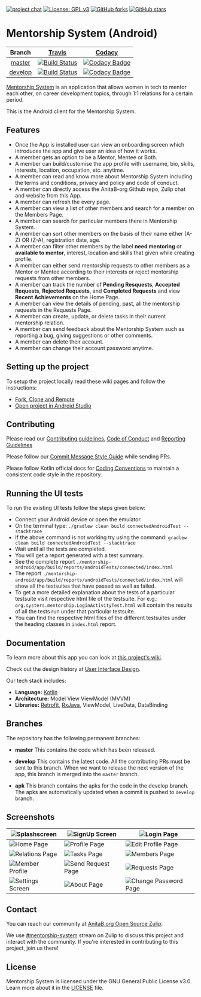 [![project chat](https://img.shields.io/badge/zulip-join_chat-brightgreen.svg?logo=zulip)](https://anitab-org.zulipchat.com/#narrow/stream/222534-mentorship-system)
[![License: GPL v3](https://img.shields.io/badge/License-GPL%20v3-blue.svg?logo=GNU)](http://www.gnu.org/licenses/gpl-3.0)
[![GitHub forks](https://img.shields.io/github/forks/anitab-org/mentorship-android?style=social)](https://github.com/anitab-org/mentorship-android/network)
[![GitHub stars](https://img.shields.io/github/stars/anitab-org/mentorship-android?style=social)](https://github.com/anitab-org/mentorship-android/stargazers)

# Mentorship System (Android)

|                                  Branch                                  |                                                              [Travis](https://travis-ci.org/)                                                               |                                                                  [Codacy](https://www.codacy.com/)                                                                   |
| :----------------------------------------------------------------------: | :---------------------------------------------------------------------------------------------------------------------------------------------------------: | :------------------------------------------------------------------------------------------------------------------------------------------------------------------: |
|  [master](https://github.com/anitab-org/mentorship-android/tree/master)  | [![Build Status](https://img.shields.io/travis/com/anitab-org/mentorship-android/master?logo=travis)](https://travis-ci.org/anitab-org/mentorship-android)  | [![Codacy Badge](https://api.codacy.com/project/badge/Grade/ee27e44e4ac646e0afe440173ea47823?branch=master)](https://www.codacy.com/app/m-murad/mentorship-android)  |
| [develop](https://github.com/anitab-org/mentorship-android/tree/develop) | [![Build Status](https://img.shields.io/travis/com/anitab-org/mentorship-android/develop?logo=travis)](https://travis-ci.org/anitab-org/mentorship-android) | [![Codacy Badge](https://api.codacy.com/project/badge/Grade/ee27e44e4ac646e0afe440173ea47823?branch=develop)](https://www.codacy.com/app/m-murad/mentorship-android) |

[Mentorship System](https://github.com/anitab-org/mentorship-backend) is an application that allows women in tech to mentor each other, on career development topics, through 1:1 relations for a certain period.

This is the Android client for the Mentorship System.

## Features

- Once the App is installed user can view an onboarding screen which introduces the app and give user an idea of how it works.
- A member gets an option to be a Mentor, Mentee or Both.
- A member can build/customise the app profile with username, bio, skills, interests, location, occupation, etc. anytime.
- A member can read and know more about Mentorship System including the terms and conditions, privacy and policy and code of conduct.
- A member can directly access the AnitaB-org Github repo, Zulip chat and website from this App.
- A member can refresh the every page.
- A member can view a list of other members and search for a member on the Members Page.
- A member can search for particular members there in Mentorship System.
- A member can sort other members on the basis of their name either (A-Z) OR (Z-A), registration date, age.
- A member can filter other members by the label **need mentoring** or **available to mentor**, interest, location and skills that given while creating profile.
- A member can either send mentorship requests to other members as a Mentor or Mentee according to their interests or reject mentorship requests from other members.
- A member can track the number of **Pending Resquests**, **Accepted Requests**, **Rejected Requests**, and **Completed Requests** and view **Recent Achievements** on the Home Page.
- A member can view the details of pending, past, all the mentorship requests in the Requests Page.
- A member can create, update, or delete tasks in their current mentorship relation.
- A member can send feedback about the Mentorship System such as reporting a bug, giving suggestions or other comments.
- A member can delete their account.
- A member can change their account password anytime.

## Setting up the project

To setup the project locally read these wiki pages and follow the instructions:

- [Fork, Clone and Remote](https://github.com/anitab-org/mentorship-android/wiki/Fork%2C-Clone-%26-Remote)
- [Open project in Android Studio](https://github.com/anitab-org/mentorship-android/wiki/Open-the-project-in-Android-Studio)

## Contributing

Please read our [Contributing guidelines](https://github.com/anitab-org/mentorship-android/blob/develop/.github/CONTRIBUTING.md), [Code of Conduct](http://systers.io/code-of-conduct) and [Reporting Guidelines](http://systers.io/reporting-guidelines)

Please follow our [Commit Message Style Guide](https://github.com/anitab-org/mentorship-android/wiki/Commit-Message-Style-Guide) while sending PRs.

Please follow Kotlin official docs for [Coding Conventions](https://kotlinlang.org/docs/reference/coding-conventions.html) to maintain a consistent code style in the repository.

## Running the UI tests

To run the existing UI tests follow the steps given below:

- Connect your Android device or open the emulator.
- On the terminal type: `./gradlew clean build connectedAndroidTest --stacktrace`
- If the above command is not working try using the command: `gradlew clean build connectedAndroidTest --stacktrace`
- Wait until all the tests are completed.
- You will get a report generated with a test summary.
- See the complete report `./mentorship-android/app/build/reports/androidTests/connected/index.html`
- The report `./mentorship-android/app/build/reports/androidTests/connected/index.html` will show all the testsuites that have passed as well as failed.
- To get a more detailed explanation about the tests of a particular testsuite visit respective html file of the testsuite.
  For e.g.: `org.systers.mentorship.LoginActivityTest.html` will contain the results of all the tests run under that particular testsuite.
- You can find the respective html files of the different testsuites under the heading classes in `index.html` report.

## Documentation

To learn more about this app you can look at [this project's wiki](https://github.com/anitab-org/mentorship-android/wiki).

Check out the design history at [User Interface Design](https://github.com/anitab-org/mentorship-android/wiki/User-Interface-Design).

Our tech stack includes:

- **Language:** [Kotlin](https://kotlinlang.org/)
- **Architecture:** Model View ViewModel (MVVM)
- **Libraries:** [Retrofit](http://square.github.io/retrofit/), [RxJava](https://github.com/ReactiveX/RxJava), ViewModel, LiveData, DataBinding

## Branches

The repository has the following permanent branches:

- **master** This contains the code which has been released.

- **develop** This contains the latest code. All the contributing PRs must be sent to this branch. When we want to release the next version of the app, this branch is merged into the `master` branch.

- **apk** This branch contains the apks for the code in the develop branch. The apks are automatically updated when a commit is pushed to `develop` branch.

## Screenshots

| ![Splashscreen](Screenshots/Splashscreen.png)              | ![SignUp Screen](Screenshots/SignUp%20Screen.png)           | ![Login Page](Screenshots/Login%20Page.png)                       |
| ---------------------------------------------------------- | ----------------------------------------------------------- | ----------------------------------------------------------------- |
| ![Home Page](Screenshots/Home%20Page.png)                  | ![Profile Page](Screenshots/Profile%20Page.png)             | ![Edit Profile Page](Screenshots/Edit%20Profile%20Page.png)       |
| ![Relations Page](Screenshots/Relations%20Page.png)        | ![Tasks Page](Screenshots/Tasks%20Page.png)                 | ![Members Page](Screenshots/Members%20Page.png)                   |
| ![Member Profile](Screenshots/Member%20Profile%20Page.png) | ![Send Request Page](Screenshots/Send%20Request%20Page.png) | ![Requests Page](Screenshots/Requests%20Page.png)                 |
| ![Settings Screen](Screenshots/Settings%20Screen.png)      | ![About Page](Screenshots/About%20Page.png)                 | ![Change Password Page](Screenshots/Change%20Password%20Page.png) |

## Contact

You can reach our community at [AnitaB.org Open Source Zulip](https://anitab-org.zulipchat.com/).

We use [#mentorship-system](https://anitab-org.zulipchat.com/#narrow/stream/222534-mentorship-system) stream on Zulip to discuss this project and interact with the community. If you're interested in contributing to this project, join us there!

## License

Mentorship System is licensed under the GNU General Public License v3.0. Learn more about it in the [LICENSE](LICENSE) file.
